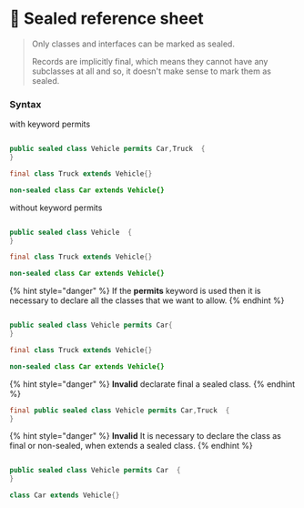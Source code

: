 # 📎 Sealed reference sheet

> Only classes and interfaces can be marked as sealed.
>
> Records are implicitly final, which means they cannot have any subclasses at all and so, it doesn't make sense to mark them as sealed.

### Syntax

with keyword permits

```java

public sealed class Vehicle permits Car,Truck  {
}

final class Truck extends Vehicle{}

non-sealed class Car extends Vehicle{}

```

without keyword permits

```java

public sealed class Vehicle  {
}

final class Truck extends Vehicle{}

non-sealed class Car extends Vehicle{}

```

{% hint style="danger" %}
If the **permits** keyword is used then it is necessary to declare all the classes that we want to allow.
{% endhint %}

```java

public sealed class Vehicle permits Car{
}

final class Truck extends Vehicle{}

non-sealed class Car extends Vehicle{}

```

{% hint style="danger" %}
**Invalid** declarate final a sealed class.
{% endhint %}

```java
final public sealed class Vehicle permits Car,Truck  {
}
```

{% hint style="danger" %}
**Invalid** It is necessary to declare the class as final or non-sealed, when extends a sealed class.
{% endhint %}

```java

public sealed class Vehicle permits Car  {
}

class Car extends Vehicle{}

```

